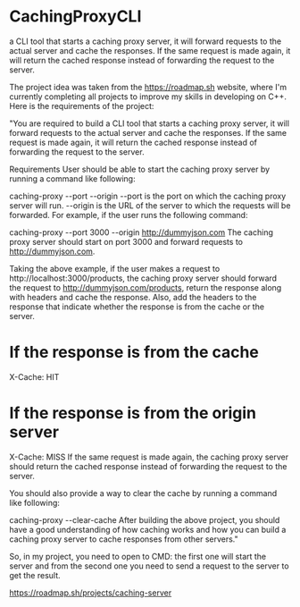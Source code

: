 # CachingProxyCLI
a CLI tool that starts a caching proxy server, it will forward requests to the actual server and cache the responses. If the same request is made again, it will return the cached response instead of forwarding the request to the server.

The project idea was taken from the https://roadmap.sh website, where I'm currently completing all projects to improve my skills in developing on C++.
Here is the requirements of the project:

"You are required to build a CLI tool that starts a caching proxy server, it will forward requests to the actual server and cache the responses. If the same request is made again, it will return the cached response instead of forwarding the request to the server.

Requirements
User should be able to start the caching proxy server by running a command like following:

caching-proxy --port <number> --origin <url>
--port is the port on which the caching proxy server will run.
--origin is the URL of the server to which the requests will be forwarded.
For example, if the user runs the following command:

caching-proxy --port 3000 --origin http://dummyjson.com
The caching proxy server should start on port 3000 and forward requests to http://dummyjson.com.

Taking the above example, if the user makes a request to http://localhost:3000/products, the caching proxy server should forward the request to http://dummyjson.com/products, return the response along with headers and cache the response. Also, add the headers to the response that indicate whether the response is from the cache or the server.

# If the response is from the cache
X-Cache: HIT

# If the response is from the origin server
X-Cache: MISS
If the same request is made again, the caching proxy server should return the cached response instead of forwarding the request to the server.

You should also provide a way to clear the cache by running a command like following:

caching-proxy --clear-cache
After building the above project, you should have a good understanding of how caching works and how you can build a caching proxy server to cache responses from other servers."

So, in my project, you need to open to CMD: the first one will start the server and from the second one you need to send a request to the server to get the result.

https://roadmap.sh/projects/caching-server
